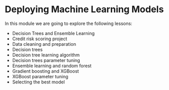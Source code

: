 # Deploying Machine Learning Models

In this module we are going to explore the following lessons:

- Decision Trees and Ensemble Learning
- Credit risk scoring project
- Data cleaning and preparation
- Decision trees
- Decision tree learning algorithm
- Decision trees parameter tuning
- Ensemble learning and random forest
- Gradient boosting and XGBoost
- XGBoost parameter tuning
- Selecting the best model
